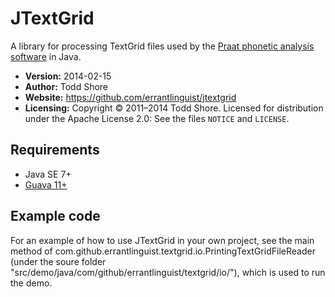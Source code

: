 JTextGrid
================================================================================
A library for processing TextGrid files used by the [Praat phonetic analysis software](http://www.fon.hum.uva.nl/praat/) in Java.

* **Version:** 2014-02-15
* **Author:** Todd Shore
* **Website:** https://github.com/errantlinguist/jtextgrid
* **Licensing:** Copyright &copy; 2011&ndash;2014 Todd Shore. Licensed for distribution under the Apache License 2.0: See the files `NOTICE` and `LICENSE`.

Requirements
--------------------------------------------------------------------------------
- Java SE 7+
- [Guava 11+](http://code.google.com/p/guava-libraries/)
	
Example code
--------------------------------------------------------------------------------
For an example of how to use JTextGrid in your own project, see the main method of com.github.errantlinguist.textgrid.io.PrintingTextGridFileReader (under the soure folder "src/demo/java/com/github/errantlinguist/textgrid/io/"), which is used to run the demo.
